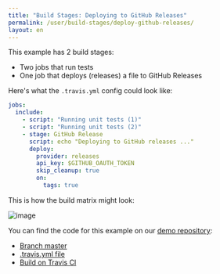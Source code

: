 ```yaml
---
title: "Build Stages: Deploying to GitHub Releases"
permalink: /user/build-stages/deploy-github-releases/
layout: en
---
```


This example has 2 build stages:

* Two jobs that run tests
* One job that deploys (releases) a file to GitHub Releases

Here's what the `.travis.yml` config could look like:

```yaml
jobs:
  include:
    - script: "Running unit tests (1)"
    - script: "Running unit tests (2)"
    - stage: GitHub Release
      script: echo "Deploying to GitHub releases ..."
      deploy:
        provider: releases
        api_key: $GITHUB_OAUTH_TOKEN
        skip_cleanup: true
        on:
          tags: true
```

This is how the build matrix might look:

![image](https://cloud.githubusercontent.com/assets/2208/25899452/37a973de-3590-11e7-9e95-8dbe31528a33.png)

You can find the code for this example on our [demo repository](https://github.com/travis-ci/build-stages-demo):

* [Branch master](https://github.com/travis-ci/build-stages-demo/tree/deploy-github-releases)
* [.travis.yml file](https://github.com/travis-ci/build-stages-demo/blob/deploy-github-releases/.travis.yml)
* [Build on Travis CI](https://travis-ci.org/travis-ci/build-stages-demo/builds/230744658)
